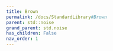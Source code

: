 ```yaml
---
title: Brown
permalink: /docs/StandardLibrary#Brown
parent: std::noise
grand_parent: std.noise
has_children: False
nav_order: 1
---
```

